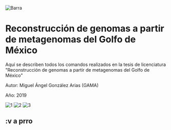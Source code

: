 ![Barra](https://user-images.githubusercontent.com/51969194/68169367-74d35c80-ff31-11e9-87e3-6dd06aa1737d.png)

# Reconstrucción de genomas a partir de metagenomas del Golfo de México
Aquí se describen todos los comandos realizados en la tesis de licenciatura "Reconstrucción de genomas a partir de metagenomas del Golfo de México"

Autor: Miguel Ángel González Arias (GAMA)

Año: 2019

![1](https://user-images.githubusercontent.com/51969194/68170108-1b206180-ff34-11e9-8f7d-0fe1dc27301f.png)
![2](https://user-images.githubusercontent.com/51969194/68170109-1b206180-ff34-11e9-8b28-9d6ae64a2951.png)
![3](https://user-images.githubusercontent.com/51969194/68170106-1a87cb00-ff34-11e9-8cc8-003459b94f6f.png)

## :v a prro 

